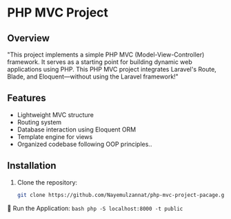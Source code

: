 # PHP MVC Project 

## Overview
"This project implements a simple PHP MVC (Model-View-Controller) framework. It serves as a starting point for building dynamic web applications using PHP. This PHP MVC project integrates Laravel's Route, Blade, and Eloquent—without using the Laravel framework!"
## Features
- Lightweight MVC structure
- Routing system
- Database interaction using Eloquent ORM
- Template engine for views
- Organized codebase following OOP principles..

## Installation
1. Clone the repository:
   ```bash
   git clone https://github.com/Nayemulzannat/php-mvc-project-pacage.git
🌟 Run the Application:    ```bash php -S localhost:8000 -t public ```
